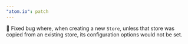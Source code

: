 ```yaml
---
"atom.io": patch
---
```


🐛 Fixed bug where, when creating a new `Store`, unless that store was copied from an existing store, its configuration options would not be set.
